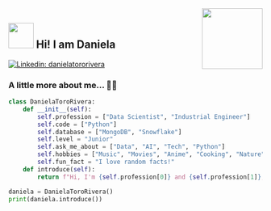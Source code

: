 <img src="https://i.giphy.com/media/v1.Y2lkPTc5MGI3NjExbTc4OTJraHl0ZHV4cnowbDNsNzQ5OXdqc3N3bG52ZTZsdjl4dGp4MCZlcD12MV9pbnRlcm5hbF9naWZfYnlfaWQmY3Q9Zw/78XCFBGOlS6keY1Bil/giphy.gif" width="120" align="right">

## <img src="https://i.giphy.com/media/v1.Y2lkPTc5MGI3NjExc21mN3dicGJ6ZWFsNnM3Z3k4dXBmczh3bTUyMmp5YjVxOTVpY211diZlcD12MV9pbnRlcm5hbF9naWZfYnlfaWQmY3Q9Zw/bcKmIWkUMCjVm/giphy.gif" width="50"> Hi! I am Daniela  

[![Linkedin: danielatororivera](https://img.shields.io/badge/-Daniela%20Toro-blue?style=flat-square&logo=Linkedin&logoColor=white&link=https://www.linkedin.com/in/cvillanueva94-p-singh/)](www.linkedin.com/in/danielatororivera)

### A little more about me... 👩‍💻 

```python
class DanielaToroRivera:
    def __init__(self):
        self.profession = ["Data Scientist", "Industrial Engineer"]
        self.code = ["Python"]
        self.database = ["MongoDB", "Snowflake"]
        self.level = "Junior"
        self.ask_me_about = ["Data", "AI", "Tech", "Python"]
        self.hobbies = ["Music", "Movies", "Anime", "Cooking", "Nature"]
        self.fun_fact = "I love random facts!"
    def introduce(self):
        return f"Hi, I'm {self.profession[0]} and {self.profession[1]}, passionate about data and innovation! I'm always curious to learn something new"

daniela = DanielaToroRivera()
print(daniela.introduce())
